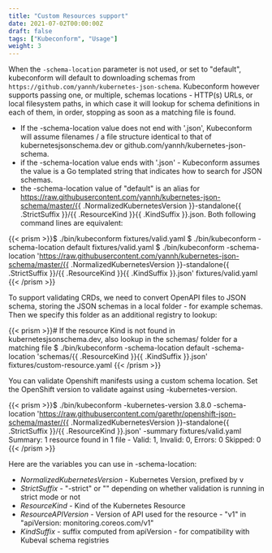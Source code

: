 ```yaml
---
title: "Custom Resources support"
date: 2021-07-02T00:00:00Z
draft: false
tags: ["Kubeconform", "Usage"]
weight: 3
---
```


When the `-schema-location` parameter is not used, or set to "default", kubeconform will default to downloading
schemas from `https://github.com/yannh/kubernetes-json-schema`. Kubeconform however supports passing one, or multiple,
schemas locations - HTTP(s) URLs, or local filesystem paths, in which case it will lookup for schema definitions
in each of them, in order, stopping as soon as a matching file is found.

* If the -schema-location value does not end with '.json', Kubeconform will assume filenames / a file
  structure identical to that of kubernetesjsonschema.dev or github.com/yannh/kubernetes-json-schema.
* if the -schema-location value ends with '.json' - Kubeconform assumes the value is a Go templated
  string that indicates how to search for JSON schemas.
* the -schema-location value of "default" is an alias for https://raw.githubusercontent.com/yannh/kubernetes-json-schema/master/{{ .NormalizedKubernetesVersion }}-standalone{{ .StrictSuffix }}/{{ .ResourceKind }}{{ .KindSuffix }}.json.
  Both following command lines are equivalent:

{{< prism >}}$ ./bin/kubeconform fixtures/valid.yaml
$ ./bin/kubeconform -schema-location default fixtures/valid.yaml
$ ./bin/kubeconform -schema-location 'https://raw.githubusercontent.com/yannh/kubernetes-json-schema/master/{{ .NormalizedKubernetesVersion }}-standalone{{ .StrictSuffix }}/{{ .ResourceKind }}{{ .KindSuffix }}.json' fixtures/valid.yaml
{{< /prism >}}

To support validating CRDs, we need to convert OpenAPI files to JSON schema, storing the JSON schemas
in a local folder - for example schemas. Then we specify this folder as an additional registry to lookup:

{{< prism >}}# If the resource Kind is not found in kubernetesjsonschema.dev, also lookup in the schemas/ folder for a matching file
$ ./bin/kubeconform -schema-location default -schema-location 'schemas/{{ .ResourceKind }}{{ .KindSuffix }}.json' fixtures/custom-resource.yaml
{{< /prism >}}

You can validate Openshift manifests using a custom schema location. Set the OpenShift version to validate
against using -kubernetes-version.

{{< prism >}}$ ./bin/kubeconform -kubernetes-version 3.8.0  -schema-location 'https://raw.githubusercontent.com/garethr/openshift-json-schema/master/{{ .NormalizedKubernetesVersion }}-standalone{{ .StrictSuffix }}/{{ .ResourceKind }}.json'  -summary fixtures/valid.yaml
Summary: 1 resource found in 1 file - Valid: 1, Invalid: 0, Errors: 0 Skipped: 0
{{< /prism >}}

Here are the variables you can use in -schema-location:
* *NormalizedKubernetesVersion* - Kubernetes Version, prefixed by v
* *StrictSuffix* - "-strict" or "" depending on whether validation is running in strict mode or not
* *ResourceKind* - Kind of the Kubernetes Resource
* *ResourceAPIVersion* - Version of API used for the resource - "v1" in "apiVersion: monitoring.coreos.com/v1"
* *KindSuffix* - suffix computed from apiVersion - for compatibility with Kubeval schema registries
